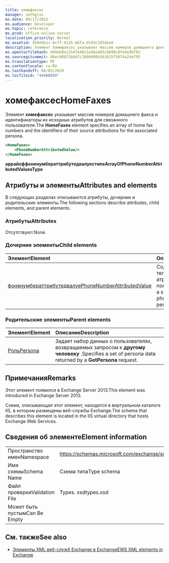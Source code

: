 ```yaml
---
title: хомефаксес
manager: sethgros
ms.date: 09/17/2015
ms.audience: Developer
ms.topic: reference
ms.prod: office-online-server
localization_priority: Normal
ms.assetid: 459ddb1c-8cff-4125-b6fa-dc93c183dee8
description: Элемент Хомефаксес указывает массив номеров домашнего факса и идентификаторы их исходных атрибутов для связанного пользователя.
ms.openlocfilehash: d49eb9e12547e4011e4ba403cb898c0fe6e9bf02
ms.sourcegitcommit: 88ec988f2bb67c1866d06b361615f3674a24e795
ms.translationtype: MT
ms.contentlocale: ru-RU
ms.lasthandoff: 06/03/2020
ms.locfileid: "44460850"
---
```

# <a name="homefaxes"></a><span data-ttu-id="4b7e2-103">хомефаксес</span><span class="sxs-lookup"><span data-stu-id="4b7e2-103">HomeFaxes</span></span>

<span data-ttu-id="4b7e2-104">Элемент **хомефаксес** указывает массив номеров домашнего факса и идентификаторы их исходных атрибутов для связанного пользователя.</span><span class="sxs-lookup"><span data-stu-id="4b7e2-104">The **HomeFaxes** element specifies an array of home fax numbers and the identifiers of their source attributions for the associated persona.</span></span> 
  
```XML
<HomeFaxes>
    <PhoneNumberAttributedValue/>
</HomeFaxes>
```

 <span data-ttu-id="4b7e2-105">**аррайоффоненумбераттрибутедвалуестипе**</span><span class="sxs-lookup"><span data-stu-id="4b7e2-105">**ArrayOfPhoneNumberAttributedValuesType**</span></span>
## <a name="attributes-and-elements"></a><span data-ttu-id="4b7e2-106">Атрибуты и элементы</span><span class="sxs-lookup"><span data-stu-id="4b7e2-106">Attributes and elements</span></span>

<span data-ttu-id="4b7e2-107">В следующих разделах описываются атрибуты, дочерние и родительские элементы.</span><span class="sxs-lookup"><span data-stu-id="4b7e2-107">The following sections describe attributes, child elements, and parent elements.</span></span>
  
### <a name="attributes"></a><span data-ttu-id="4b7e2-108">Атрибуты</span><span class="sxs-lookup"><span data-stu-id="4b7e2-108">Attributes</span></span>

<span data-ttu-id="4b7e2-109">Отсутствуют.</span><span class="sxs-lookup"><span data-stu-id="4b7e2-109">None.</span></span>
  
### <a name="child-elements"></a><span data-ttu-id="4b7e2-110">Дочерние элементы</span><span class="sxs-lookup"><span data-stu-id="4b7e2-110">Child elements</span></span>

|<span data-ttu-id="4b7e2-111">**Элемент**</span><span class="sxs-lookup"><span data-stu-id="4b7e2-111">**Element**</span></span>|<span data-ttu-id="4b7e2-112">**Описание**</span><span class="sxs-lookup"><span data-stu-id="4b7e2-112">**Description**</span></span>|
|:-----|:-----|
|[<span data-ttu-id="4b7e2-113">фоненумбераттрибутедвалуе</span><span class="sxs-lookup"><span data-stu-id="4b7e2-113">PhoneNumberAttributedValue</span></span>](phonenumberattributedvalue.md) <br/> |<span data-ttu-id="4b7e2-114">Содержит номер телефона с одним атрибутом для пользователя.</span><span class="sxs-lookup"><span data-stu-id="4b7e2-114">Contains a single attributed phone number for a persona.</span></span>  <br/> |
   
### <a name="parent-elements"></a><span data-ttu-id="4b7e2-115">Родительские элементы</span><span class="sxs-lookup"><span data-stu-id="4b7e2-115">Parent elements</span></span>

|<span data-ttu-id="4b7e2-116">**Элемент**</span><span class="sxs-lookup"><span data-stu-id="4b7e2-116">**Element**</span></span>|<span data-ttu-id="4b7e2-117">**Описание**</span><span class="sxs-lookup"><span data-stu-id="4b7e2-117">**Description**</span></span>|
|:-----|:-----|
|[<span data-ttu-id="4b7e2-118">Роль</span><span class="sxs-lookup"><span data-stu-id="4b7e2-118">Persona</span></span>](persona.md) <br/> |<span data-ttu-id="4b7e2-119">Задает набор данных о пользователях, возвращаемых запросом к **другому человеку** .</span><span class="sxs-lookup"><span data-stu-id="4b7e2-119">Specifies a set of persona data returned by a **GetPersona** request.</span></span>  <br/> |
   
## <a name="remarks"></a><span data-ttu-id="4b7e2-120">Примечания</span><span class="sxs-lookup"><span data-stu-id="4b7e2-120">Remarks</span></span>

<span data-ttu-id="4b7e2-121">Этот элемент появился в Exchange Server 2013.</span><span class="sxs-lookup"><span data-stu-id="4b7e2-121">This element was introduced in Exchange Server 2013.</span></span>
  
<span data-ttu-id="4b7e2-122">Схема, описывающая этот элемент, находится в виртуальном каталоге IIS, в котором размещены веб-службы Exchange.</span><span class="sxs-lookup"><span data-stu-id="4b7e2-122">The schema that describes this element is located in the IIS virtual directory that hosts Exchange Web Services.</span></span>
  
## <a name="element-information"></a><span data-ttu-id="4b7e2-123">Сведения об элементе</span><span class="sxs-lookup"><span data-stu-id="4b7e2-123">Element information</span></span>

|||
|:-----|:-----|
|<span data-ttu-id="4b7e2-124">Пространство имен</span><span class="sxs-lookup"><span data-stu-id="4b7e2-124">Namespace</span></span>  <br/> |https://schemas.microsoft.com/exchange/services/2006/types  <br/> |
|<span data-ttu-id="4b7e2-125">Имя схемы</span><span class="sxs-lookup"><span data-stu-id="4b7e2-125">Schema Name</span></span>  <br/> |<span data-ttu-id="4b7e2-126">Схема типа</span><span class="sxs-lookup"><span data-stu-id="4b7e2-126">Type schema</span></span>  <br/> |
|<span data-ttu-id="4b7e2-127">Файл проверки</span><span class="sxs-lookup"><span data-stu-id="4b7e2-127">Validation File</span></span>  <br/> |<span data-ttu-id="4b7e2-128">Types. xsd</span><span class="sxs-lookup"><span data-stu-id="4b7e2-128">types.xsd</span></span>  <br/> |
|<span data-ttu-id="4b7e2-129">Может быть пустым</span><span class="sxs-lookup"><span data-stu-id="4b7e2-129">Can Be Empty</span></span>  <br/> ||
   
## <a name="see-also"></a><span data-ttu-id="4b7e2-130">См. также</span><span class="sxs-lookup"><span data-stu-id="4b7e2-130">See also</span></span>



- [<span data-ttu-id="4b7e2-131">Элементы XML веб-служб Exchange в Exchange</span><span class="sxs-lookup"><span data-stu-id="4b7e2-131">EWS XML elements in Exchange</span></span>](ews-xml-elements-in-exchange.md)

